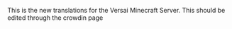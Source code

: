 This is the new translations for the Versai Minecraft Server. This should be edited through the crowdin page
